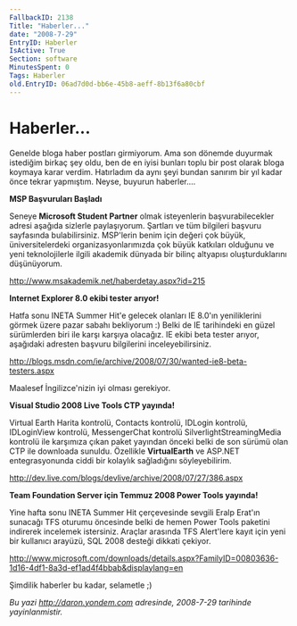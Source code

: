 ```yaml
---
FallbackID: 2138
Title: "Haberler..."
date: "2008-7-29"
EntryID: Haberler
IsActive: True
Section: software
MinutesSpent: 0
Tags: Haberler
old.EntryID: 06ad7d0d-bb6e-45b8-aeff-8b13f6a80cbf
---
```

# Haberler...
Genelde bloga haber postları girmiyorum. Ama son dönemde duyurmak
istediğim birkaç şey oldu, ben de en iyisi bunları toplu bir post olarak
bloga koymaya karar verdim. Hatırladım da aynı şeyi bundan sanırım bir
yıl kadar önce tekrar yapmıştım. Neyse, buyurun haberler....

**MSP Başvuruları Başladı**

Seneye **Microsoft Student Partner** olmak isteyenlerin
başvurabilecekler adresi aşağıda sizlerle paylaşıyorum. Şartları ve tüm
bilgileri başvuru sayfasında bulabilirsiniz. MSP'lerin benim için değeri
çok büyük, üniversitelerdeki organizasyonlarımızda çok büyük katkıları
olduğunu ve yeni teknolojilerle ilgili akademik dünyada bir bilinç
altyapısı oluşturduklarını düşünüyorum.

<http://www.msakademik.net/haberdetay.aspx?id=215>

**Internet Explorer 8.0 ekibi tester arıyor!**

Hatfa sonu INETA Summer Hit'e gelecek olanları IE 8.0'ın yeniliklerini
görmek üzere pazar sabahı bekliyorum :) Belki de IE tarihindeki en güzel
sürümlerden biri ile karşı karşıya olacağız. IE ekibi beta tester
arıyor, aşağıdaki adresten başvuru bilgilerini inceleyebilirsiniz.

<http://blogs.msdn.com/ie/archive/2008/07/30/wanted-ie8-beta-testers.aspx>

Maalesef İngilizce'nizin iyi olması gerekiyor.

**Visual Studio 2008 Live Tools CTP yayında!**

Virtual Earth Harita kontrolü, Contacts kontrolü, IDLogin kontrolü,
IDLoginView kontrolü, MessengerChat kontrolü SilverlightStreamingMedia
kontrolü ile karşımıza çıkan paket yayından önceki belki de son sürümü
olan CTP ile downloada sunuldu. Özellikle **VirtualEarth** ve ASP.NET
entegrasyonunda ciddi bir kolaylık sağladığını söyleyebilirim.

<http://dev.live.com/blogs/devlive/archive/2008/07/27/386.aspx>

**Team Foundation Server için Temmuz 2008 Power Tools yayında!**

Yine hafta sonu INETA Summer Hit çerçevesinde sevgili Eralp Erat'ın
sunacağı TFS oturumu öncesinde belki de hemen Power Tools paketini
indirerek incelemek istersiniz. Araçlar arasında TFS Alert'lere kayıt
için yeni bir kullanıcı arayüzü, SQL 2008 desteği dikkati çekiyor.

<http://www.microsoft.com/downloads/details.aspx?FamilyID=00803636-1d16-4df1-8a3d-ef1ad4f4bbab&displaylang=en>

Şimdilik haberler bu kadar, selametle ;)



*Bu yazi http://daron.yondem.com adresinde, 2008-7-29 tarihinde yayinlanmistir.*
